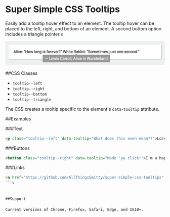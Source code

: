 # Super Simple CSS Tooltips
Easily add a tooltip hover effect to an element. The tooltip hover can be placed to the left, right, and bottom of an element. A second bottom option includes a triangle pointer.s

![image of tooltip](https://github.com/AllThingsSmitty/super-simple-css-tooltips/blob/master/img/tooltip.png)

##CSS Classes
* `tooltip--left`
* `tooltip--right`
* `tooltip--bottom`
* `tooltip--triangle`

The CSS creates a tooltip specific to the element's `data-tooltip` attribute. 

##Examples

###Text
```html
<p class="tooltip--left" data-tooltip="What does this even mean?!">Lorem ipsum dolor sit amet, consectetur adipiscing elit.</p>
```
###Buttons
```html
<button class="tooltip--right" data-tooltip="Made 'ya click!">I'm a happy button</button> 
```
###Links
```html
<a href="https://github.com/AllThingsSmitty/super-simple-css-tooltips" class="tooltip--triangle" data-tooltip="Ha, ha! Yeah boyyy!">Click it, cuz you know you want to!</a>
```s


##Support

Current versions of Chrome, Firefox, Safari, Edge, and IE10+.